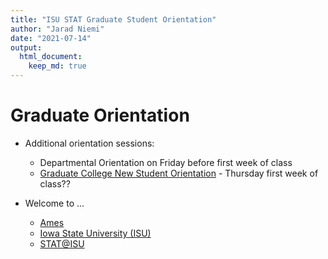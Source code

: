 ```yaml
---
title: "ISU STAT Graduate Student Orientation"
author: "Jarad Niemi"
date: "2021-07-14"
output: 
  html_document:
    keep_md: true
---
```


# Graduate Orientation 

- Additional orientation sessions:
  - Departmental Orientation on Friday before first week of class
  - [Graduate College New Student Orientation](https://www.grad-college.iastate.edu/student/orientation) - Thursday first week of class??


- Welcome to ...
  - [Ames](ames.html)
  - [Iowa State University (ISU)](isu.html)
  - [STAT@ISU](stat.html)
